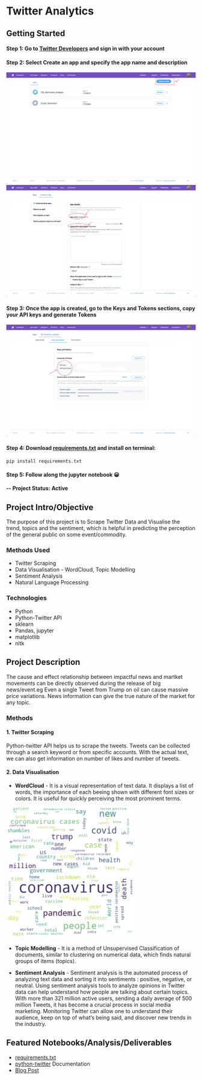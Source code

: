 # Twitter Analytics

## Getting Started

#### Step 1: Go to [Twitter Developers](https://developer.twitter.com/en/apps) and sign in with your account
#### Step 2: Select **Create an app** and specify the app name and description
![Create An App](https://raw.githubusercontent.com/datablogger-ml/twitter-analytics/master/TwitterAppScreenshots/Screenshot%202020-09-30%20at%2012.23.54%20PM.png)
![App name and description](https://raw.githubusercontent.com/datablogger-ml/twitter-analytics/master/TwitterAppScreenshots/Screenshot%202020-09-30%20at%2012.24.31%20PM%201.png)
#### Step 3: Once the app is created, go to the Keys and Tokens sections, copy your API keys and generate Tokens
![Access Token and keys](https://raw.githubusercontent.com/datablogger-ml/twitter-analytics/master/TwitterAppScreenshots/Screenshot%202020-09-30%20at%2012.24.53%20PM.png)
#### Step 4: Download [requirements.txt](https://raw.githubusercontent.com/datablogger-ml/twitter-analytics/master/requirements.txt) and install on terminal:

```
pip install requirements.txt
```

#### Step 5: Follow along the jupyter notebook :grinning:

#### -- Project Status: Active

## Project Intro/Objective
The purpose of this project is to Scrape Twitter Data and Visualise the trend, topics and the sentiment, which is helpful in predicting the perception of the general public on some event/commodity.

### Methods Used
* Twitter Scraping
* Data Visualisation - WordCloud, Topic Modelling
* Sentiment Analysis
* Natural Language Processing

### Technologies
* Python
* Python-Twitter API
* sklearn
* Pandas, jupyter
* matplotlib
* nltk

## Project Description
The cause and effect relationship between impactful news and martket movements can be directly observed during the release of big news/event.eg Even a single Tweet from Trump on oil can cause massive price variations. News information can give the true nature of the market for any topic.

### Methods

#### 1. Twitter Scraping
Python-twitter API helps us to scrape the tweets. Tweets can be collected through a search keyword or from specific accounts. With the actual text, we can also get information on number of likes and number of tweets.
#### 2. Data Visualisation

* <strong>WordCloud</strong> - It is a visual representation of text data. It displays a list of words, the importance of each beeing shown with different font sizes or colors. It is useful for quickly perceiving the most prominent terms.

<img src="https://raw.githubusercontent.com/datablogger-ml/twitter-analytics/master/TwitterAppScreenshots/Screenshot%202020-09-30%20at%204.25.54%20PM.png" width="350" height="350">

* <strong>Topic Modelling</strong> - It is a method of Unsupervised Classification of documents, similar to clustering on numerical data, which finds natural groups of items (topics).

* <strong>Sentiment Analysis</strong> - Sentiment analysis is the automated process of analyzing text data and sorting it into sentiments : positive, negative, or neutral. Using sentiment analysis tools to analyze opinions in Twitter data can help understand how people are talking about certain topics. With more than 321 million active users, sending a daily average of 500 million Tweets, it has become a crucial process in social media marketing. Monitoring Twitter can allow one to understand their audience, keep on top of what’s being said, and discover new trends in the industry. 

## Featured Notebooks/Analysis/Deliverables
* [requirements.txt](https://raw.githubusercontent.com/datablogger-ml/twitter-analytics/master/requirements.txt)
* [python-twitter](https://python-twitter.readthedocs.io/en/latest/index.html) Documentation
* [Blog Post](link)
